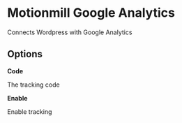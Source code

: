 Motionmill Google Analytics
===========================

Connects Wordpress with Google Analytics

Options
-------

__Code__

The tracking code

__Enable__

Enable tracking
